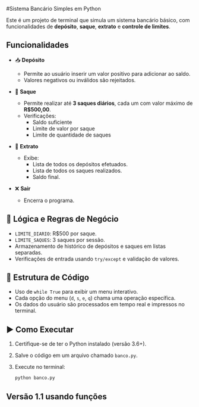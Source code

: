 #Sistema Bancário Simples em Python

Este é um projeto de terminal que simula um sistema bancário básico, com funcionalidades de **depósito**, **saque**, **extrato** e **controle de limites**.

## Funcionalidades

- 📥 **Depósito**
  - Permite ao usuário inserir um valor positivo para adicionar ao saldo.
  - Valores negativos ou inválidos são rejeitados.

- 💸 **Saque**
  - Permite realizar até **3 saques diários**, cada um com valor máximo de **R$500,00**.
  - Verificações:
    - Saldo suficiente
    - Limite de valor por saque
    - Limite de quantidade de saques

- 📄 **Extrato**
  - Exibe:
    - Lista de todos os depósitos efetuados.
    - Lista de todos os saques realizados.
    - Saldo final.

- ❌ **Sair**
  - Encerra o programa.

## 🧠 Lógica e Regras de Negócio

- `LIMITE_DIARIO`: R$500 por saque.
- `LIMITE_SAQUES`: 3 saques por sessão.
- Armazenamento de histórico de depósitos e saques em listas separadas.
- Verificações de entrada usando `try/except` e validação de valores.

## 📂 Estrutura de Código

- Uso de `while True` para exibir um menu interativo.
- Cada opção do menu (`d`, `s`, `e`, `q`) chama uma operação específica.
- Os dados do usuário são processados em tempo real e impressos no terminal.

## ▶️ Como Executar

1. Certifique-se de ter o Python instalado (versão 3.6+).
2. Salve o código em um arquivo chamado `banco.py`.
3. Execute no terminal:

   ```bash
   python banco.py


## Versão 1.1 usando funções
